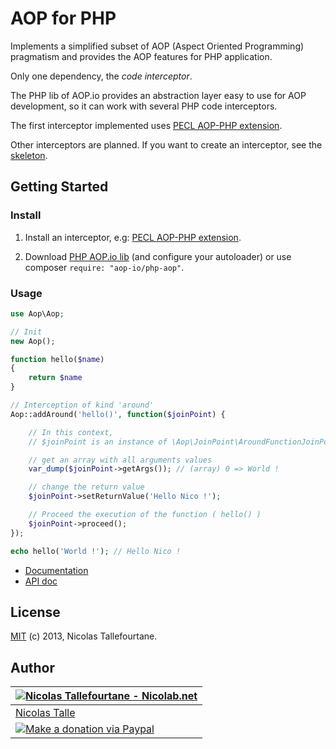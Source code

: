 # AOP for PHP

Implements a simplified subset of AOP (Aspect Oriented Programming) pragmatism and provides the AOP features for PHP application.

Only one dependency, the _code interceptor_.

The PHP lib of AOP.io provides an abstraction layer easy to use for AOP development, so it can work with several PHP code interceptors.

The first interceptor implemented uses [PECL AOP-PHP extension](https://github.com/aop-io/pecl-aop-interceptor).

Other interceptors are planned.
If you want to create an interceptor, see the [skeleton](https://github.com/aop-io/skeleton-interceptor).


## Getting Started

### Install

1) Install an interceptor, e.g: [PECL AOP-PHP extension](https://github.com/aop-io/pecl-aop-interceptor).

2) Download [PHP AOP.io lib](https://github.com/aop-io/php-aop/archive/master.zip) (and configure your autoloader) or use composer `require: "aop-io/php-aop"`.


### Usage

```php
use Aop\Aop;

// Init
new Aop();

function hello($name)
{
    return $name
}

// Interception of kind 'around'
Aop::addAround('hello()', function($joinPoint) {

    // In this context,
    // $joinPoint is an instance of \Aop\JoinPoint\AroundFunctionJoinPoint

    // get an array with all arguments values
    var_dump($joinPoint->getArgs()); // (array) 0 => World !

    // change the return value
    $joinPoint->setReturnValue('Hello Nico !');

    // Proceed the execution of the function ( hello() )
    $joinPoint->proceed();
});

echo hello('World !'); // Hello Nico !
```


  * [Documentation](http://aop.io)
  * [API doc](http://aop.io/api/php/)
  

## License

[MIT](https://github.com/aop-io/php-aop/blob/master/LICENSE) (c) 2013, Nicolas Tallefourtane.


## Author

| [![Nicolas Tallefourtane - Nicolab.net](http://www.gravatar.com/avatar/d7dd0f4769f3aa48a3ecb308f0b457fc?s=64)](http://nicolab.net) |
|---|
| [Nicolas Talle](http://nicolab.net) |
| [![Make a donation via Paypal](https://www.paypalobjects.com/en_US/i/btn/btn_donate_SM.gif)](https://www.paypal.com/cgi-bin/webscr?cmd=_s-xclick&hosted_button_id=PGRH4ZXP36GUC) |
